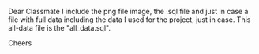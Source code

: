 Dear Classmate
I include the png file image, the .sql file and just in case a file with full data including the data I used for the project, just in case.
This all-data file is the "all_data.sql".

Cheers
